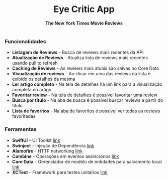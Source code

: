 <div align="center"><h1> Eye Critic App </h1>
  <strong>The New York Times Movie Reviews</strong>
  <br>
  
  <br>
</div>

<div align="start">
  <h3>Funcionalidades</h3>
  <ul>
    <li><strong>Listagem de Reviews</strong> - Busca de reviews mais recentes da API</li>
    <li><strong>Atualização de Reviews</strong> - Atualiza lista de reviews mais recentes usando pull to refresh</li>
    <li><strong>Caching de Reviews</strong> - As reviews mais atuais são salvas no Core Data</li>
    <li><strong>Visualização de reviews</strong> - Ao clicar em uma das reviews da lista é exibido os detalhes da mesma</li>
    <li><strong>Ler artigo completo</strong> - Na tela de detalhes há um link para a visualização completa do artigo</li>
    <li><strong>Favoritar review</strong> - Na tela de detalhes é possível favoritar uma review</li>
    <li><strong>Busca por título</strong> - Na aba de busca é possível buscar reviews a partir do título</li>
    <li><strong>Lista de favoritos</strong> - Na aba de favoritos é possível ver todas as reviews favoritadas</li>
  </ul>
  <h3>Ferramentas</h3>
  <ul>
    <li><strong>SwiftUI</strong> - UI Toolkit <a href="https://developer.apple.com/xcode/swiftui/">link</a></li>
    <li><strong>Swinject</strong> - Injeção de Dependência <a href="https://github.com/Swinject/Swinject">link</a></li>
    <li><strong>Alamofire</strong> - HTTP networking <a href="https://github.com/Alamofire/Alamofire">link</a></li>
    <li><strong>Combine</strong> - Operações em eventos assíncronos <a href="https://developer.apple.com/documentation/combine">link</a></li>
    <li><strong>Core Data</strong> - Gerenciador de modelo de entidades para salvamento local <a href="https://developer.apple.com/documentation/coredata">link</a></li>
    <li><strong>XCTest</strong> - Framework para testes unitários <a href="https://developer.apple.com/documentation/xctest">link</a></li>
  </ul>
</div>
